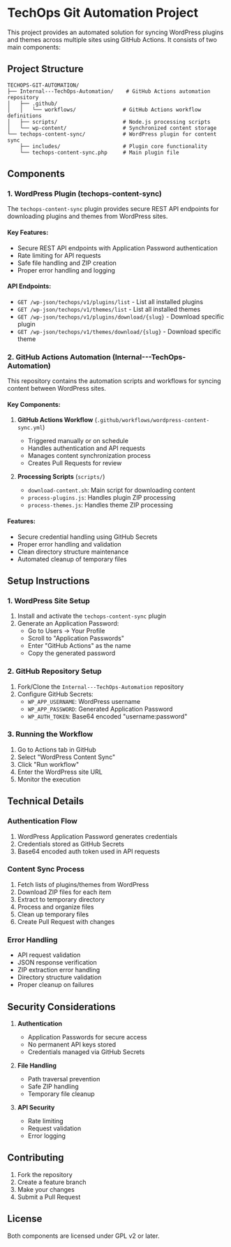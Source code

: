 # TechOps Git Automation Project

This project provides an automated solution for syncing WordPress plugins and themes across multiple sites using GitHub Actions. It consists of two main components:

## Project Structure

```
TECHOPS-GIT-AUTOMATION/
├── Internal---TechOps-Automation/    # GitHub Actions automation repository
│   ├── .github/
│   │   └── workflows/               # GitHub Actions workflow definitions
│   ├── scripts/                     # Node.js processing scripts
│   └── wp-content/                  # Synchronized content storage
└── techops-content-sync/            # WordPress plugin for content sync
    ├── includes/                    # Plugin core functionality
    └── techops-content-sync.php     # Main plugin file
```

## Components

### 1. WordPress Plugin (techops-content-sync)

The `techops-content-sync` plugin provides secure REST API endpoints for downloading plugins and themes from WordPress sites.

#### Key Features:
- Secure REST API endpoints with Application Password authentication
- Rate limiting for API requests
- Safe file handling and ZIP creation
- Proper error handling and logging

#### API Endpoints:
- `GET /wp-json/techops/v1/plugins/list` - List all installed plugins
- `GET /wp-json/techops/v1/themes/list` - List all installed themes
- `GET /wp-json/techops/v1/plugins/download/{slug}` - Download specific plugin
- `GET /wp-json/techops/v1/themes/download/{slug}` - Download specific theme

### 2. GitHub Actions Automation (Internal---TechOps-Automation)

This repository contains the automation scripts and workflows for syncing content between WordPress sites.

#### Key Components:

1. **GitHub Actions Workflow** (`.github/workflows/wordpress-content-sync.yml`)
   - Triggered manually or on schedule
   - Handles authentication and API requests
   - Manages content synchronization process
   - Creates Pull Requests for review

2. **Processing Scripts** (`scripts/`)
   - `download-content.sh`: Main script for downloading content
   - `process-plugins.js`: Handles plugin ZIP processing
   - `process-themes.js`: Handles theme ZIP processing

#### Features:
- Secure credential handling using GitHub Secrets
- Proper error handling and validation
- Clean directory structure maintenance
- Automated cleanup of temporary files

## Setup Instructions

### 1. WordPress Site Setup

1. Install and activate the `techops-content-sync` plugin
2. Generate an Application Password:
   - Go to Users → Your Profile
   - Scroll to "Application Passwords"
   - Enter "GitHub Actions" as the name
   - Copy the generated password

### 2. GitHub Repository Setup

1. Fork/Clone the `Internal---TechOps-Automation` repository
2. Configure GitHub Secrets:
   - `WP_APP_USERNAME`: WordPress username
   - `WP_APP_PASSWORD`: Generated Application Password
   - `WP_AUTH_TOKEN`: Base64 encoded "username:password"

### 3. Running the Workflow

1. Go to Actions tab in GitHub
2. Select "WordPress Content Sync"
3. Click "Run workflow"
4. Enter the WordPress site URL
5. Monitor the execution

## Technical Details

### Authentication Flow
1. WordPress Application Password generates credentials
2. Credentials stored as GitHub Secrets
3. Base64 encoded auth token used in API requests

### Content Sync Process
1. Fetch lists of plugins/themes from WordPress
2. Download ZIP files for each item
3. Extract to temporary directory
4. Process and organize files
5. Clean up temporary files
6. Create Pull Request with changes

### Error Handling
- API request validation
- JSON response verification
- ZIP extraction error handling
- Directory structure validation
- Proper cleanup on failures

## Security Considerations

1. **Authentication**
   - Application Passwords for secure access
   - No permanent API keys stored
   - Credentials managed via GitHub Secrets

2. **File Handling**
   - Path traversal prevention
   - Safe ZIP handling
   - Temporary file cleanup

3. **API Security**
   - Rate limiting
   - Request validation
   - Error logging

## Contributing

1. Fork the repository
2. Create a feature branch
3. Make your changes
4. Submit a Pull Request

## License

Both components are licensed under GPL v2 or later. 